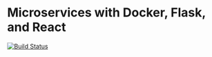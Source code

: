 # Microservices with Docker, Flask, and React

[![Build Status](https://travis-ci.com/gimmy1/flowers.svg?branch=master)](https://travis-ci.com/gimmy1/flowers)